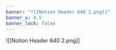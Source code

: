 ```yaml
---
banner: "![[Notion Header 640 2.png]]"
banner_x: 0.5
banner_lock: false
---
```

![[Notion Header 640 2.png]]